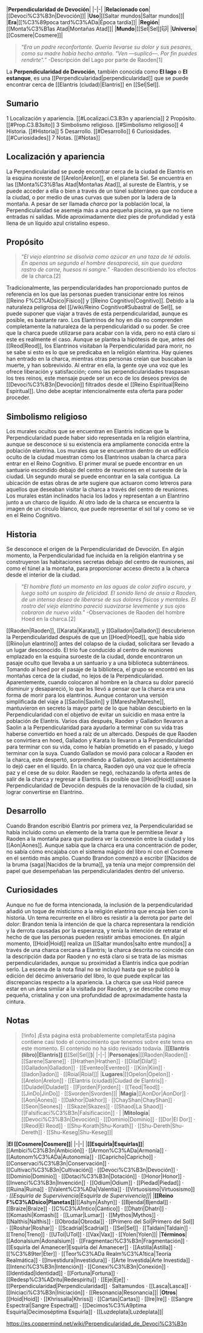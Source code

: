 

|**Perpendicularidad de Devoción**|
|-|-|
|**Relacionado con**|[[Devoci%C3%B3n\|Devoción]]|
|**Uso**|[[Saltar mundos\|Saltar mundos]]|
|**Era**|[[%C3%89poca tard%C3%ADa\|Época tardía]]|
|**Región**|[[Monta%C3%B1as Atad\|Montañas Atad]]|
|**Mundo**|[[Sel\|Sel]]🐱︎|
|**Universo**|[[Cosmere\|Cosmere]]|

>“*Era un padre reconfortante. Quería llevarse su dolor y sus pesares, como su madre había hecho antaño. "Ven —suplicó—. Por fin puedes rendirte".*”
\-Descripción del Lago por parte de Raoden[1]


La **Perpendicularidad de Devoción**, también conocida como **El lago** o **El estanque**, es una [[Perpendicularidad\|perpendicularidad]] que se puede encontrar cerca de [[Elantris (ciudad)\|Elantris]] en [[Sel\|Sel]].

## Sumario

1 Localización y apariencia. [[#Localizaci.C3.B3n y apariencia]] 
2 Propósito. [[#Prop.C3.B3sito]] 
3 Simbolismo religioso. [[#Simbolismo religioso]] 
4 Historia. [[#Historia]] 
5 Desarrollo. [[#Desarrollo]] 
6 Curiosidades. [[#Curiosidades]] 
7 Notas. [[#Notas]] 


## Localización y apariencia
La Perpendicularidad se puede encontrar cerca de la ciudad de Elantris en la esquina noreste de [[Arelon\|Arelon]], en el planeta Sel. Se encuentra en las [[Monta%C3%B1as Atad\|Montañas Atad]], al sureste de Elantris, y se puede acceder a ella o bien a través de un túnel subterráneo que conduce a la ciudad, o por medio de unas curvas que suben por la ladera de la montaña.
A pesar de ser llamada *charca* por la población local, la Perpendicularidad se asemeja más a una pequeña piscina, ya que no tiene entradas ni salidas. Mide aproximadamente diez pies de profundidad y está llena de un líquido azul cristalino espeso. 

## Propósito
>“*El viejo elantrino se disolvía como azúcar en una taza de té adolis. En apenas un segundo el hombre desapareció, sin que quedara rastro de carne, huesos ni sangre.*”
\-Raoden describiendo los efectos de la charca.[2]


Tradicionalmente, las perpendicularidades han proporcionado puntos de referencia en los que las personas pueden transicionar entre los reinos [[Reino F%C3%ADsico\|Físico]] y [[Reino Cognitivo\|Cognitivo]]. Debido a la naturaleza peligrosa del [[/wiki/Reino Cognitivo#Subastral de Sel]], se puede suponer que viajar a través de esta perpendicularidad, aunque es posible, es bastante raro.
Los Elantrinos de hoy en día no comprenden completamente la naturaleza de la perpendicularidad o su poder. Se cree que la charca puede utilizarse para acabar con la vida, pero no está claro si este es realmente el caso. Aunque se plantea la hipótesis de que, antes del [[Reod\|Reod]], los Elantrinos visitaban la Perpendicularidad para morir, no se sabe si esto es lo que se predicaba en la religión elantrina. Hay quienes han entrado en la charca, mientras otras personas creían que buscaban la muerte, y han sobrevivido. Al entrar en ella, la gente oye una voz que les ofrece liberación y satisfacción; como las perpendicularidades traspasan los tres reinos, este mensaje puede ser un eco de los deseos previos de [[Devoci%C3%B3n\|Devoción]] filtrados desde el [[Reino Espiritual\|Reino Espiritual]]. Uno debe aceptar intencionalmente esta oferta para poder proceder.

## Simbolismo religioso
Los murales ocultos que se encuentran en Elantris indican que la Perpendicularidad puede haber sido representada en la religión elantrina, aunque se desconoce si su existencia era ampliamente conocida entre la población elantrina. Los murales que se encuentran dentro de un edificio oculto de la ciudad muestran cómo los Elantrinos usaban la charca para entrar en el Reino Cognitivo.
El primer mural se puede encontrar en un santuario escondido debajo del centro de reuniones en el suroeste de la ciudad. Un segundo mural se puede encontrar en la sala contigua. La ubicación de estas obras de arte sugiere que actuaron como letreros para aquellos que deseaban visitar la charca a través del centro de reuniones. Los murales están inclinados hacia los lados y representan a un Elantrino junto a un charco de líquido. Al otro lado de la charca se encuentra la imagen de un círculo blanco, que puede representar el sol tal y como se ve en el Reino Cognitivo.

## Historia
Se desconoce el origen de la Perpendicularidad de Devoción.
En algún momento, la Perpendicularidad fue incluida en la religión elantrina y se construyeron las habitaciones secretas debajo del centro de reuniones, así como el túnel a la montaña, para proporcionar acceso directo a la charca desde el interior de la ciudad.

>“*El hombre flotó un momento en las aguas de color zafiro oscuro, y luego soltó un suspiro de felicidad. El sonido llenó de ansia a Raoden, de un intenso deseo de liberarse de sus dolores físicos y mentales. El rostro del viejo elantrino pareció suavizarse levemente y sus ojos cobraron de nuevo vida.*”
\-Observaciones de Raoden del hombre Hoed en la charca.[2]

[[Raoden\|Raoden]], [[Karata\|Karata]], y [[Galladon\|Galladon]] descubrieron la Perpendicularidad después de que un [[Hoed\|Hoed]], que había sido [[Riino\|un elantrino]] antes del colapso de la ciudad, solicitara ser llevado a un lugar desconocido. El trío fue conducido al centro de reuniones emplazado en la esquina suroeste de la ciudad, donde encontraron un pasaje oculto que llevaba a un santuario y a una biblioteca subterráneos. Tomando al hoed por el pasaje de la biblioteca, el grupo se encontró en las montañas cerca de la ciudad, no lejos de la Perpendicularidad. Aparentemente, cuando colocaron al hombre en la charca su dolor pareció disminuir y desapareció, lo que les llevó a pensar que la charca era una forma de morir para los elantrinos. Aunque contaron una versión simplificada del viaje a [[Saolin\|Saolin]] y [[Mareshe\|Mareshe]], mantuvieron en secreto la mayor parte de lo que habían descubierto en la Perpendicularidad con el objetivo de evitar un suicidio en masa entre la población de Elantris.
Varios días después, Raoden y Galladon llevaron a Saolin a la Perpendicularidad para ayudarlo a terminar con su vida tras haberse convertido en hoed a raíz de un altercado.
Después de que Raoden se convirtiera en hoed, Galladon y Karata lo llevaron a la Perpendicularidad para terminar con su vida, como le habían prometido en el pasado, y luego terminar con la suya. Cuando Galladon se movió para colocar a Raoden en la charca, este despertó, sorprendiendo a Galladon, quien accidentalmente lo dejó caer en el líquido. En la charca, Raoden oyó una voz que le ofrecía paz y el cese de su dolor. Raoden se negó, rechazando la oferta antes de salir de la charca y regresar a Elantris.
Es posible que [[Hoid\|Hoid]] usase la Perpendicularidad de Devoción después de la renovación de la ciudad, sin lograr convertirse en Elantrino.

## Desarrollo
Cuando Brandon escribió Elantris por primera vez, la Perpendicularidad se había incluido como un elemento de la trama que le permitiese llevar a Raoden a la montaña para que pudiera ver la conexión entre la ciudad y los [[Aon\|Aones]]. Aunque sabía que la charca era una concentración de poder, no sabía cómo encajaba con el sistema mágico del libro ni con el Cosmere en el sentido más amplio. Cuando Brandon comenzó a escribir [[Nacidos de la bruma (saga)\|Nacidos de la bruma]], ya tenía una mejor comprensión del papel que desempeñaban las perpendicularidades dentro del universo.

## Curiosidades
Aunque no fue de forma intencionada, la inclusión de la perpendicularidad añadió un toque de misticismo a la religión elantrina que encaja bien con la historia. 
Un tema recurrente en el libro es resistir a la derrota por parte del dolor: Brandon tenía la intención de que la charca representara la rendición y la derrota causadas por la esperanza, y tenía la intención de retratar el hecho de que las personas pueden resistir ambas emociones.
En algún momento, [[Hoid\|Hoid]] realiza un [[Saltar mundos\|salto entre mundos]] a través de una charca cercana a Elantris; la charca descrita no coincide con la descripción dada por Raoden y no está claro si se trata de las mismas perpendicularidades, aunque su proximidad a Elantris indica que podrían serlo. La escena de la nota final no se incluyó hasta que se publicó la edición del décimo aniversario del libro, lo que puede explicar las discrepancias respecto a la apariencia. La charca que usa Hoid parece estar en un área similar a la visitada por Raoden, y se describe como muy pequeña, cristalina y con una profundidad de aproximadamente hasta la cintura.
## Notas

> [!info] ¡Esta página está probablemente completa!Esta página contiene casi todo el conocimiento que tenemos sobre este tema en este momento.
El contenido no ha sido revisado todavía.
|**[[Elantris (libro)\|Elantris]] (**[[Sel\|Sel]]**)**|
|-|-|
|**Personajes**|[[Raoden\|Raoden]] · [[Sarene\|Sarene]] · [[Hrathen\|Hrathen]] · [[Dilaf\|Dilaf]] · [[Galladon\|Galladon]] · [[Eventeo\|Eventeo]] · [[Kiin\|Kiin]] · [[Iadon\|Iadon]] · [[Roial\|Roial]]|
|**Lugares**|[[Opelon\|Opelon]] · [[Arelon\|Arelon]] · [[Elantris (ciudad)\|Ciudad de Elantris]] · [[Duladel\|Duladel]] · [[Fjorden\|Fjorden]] · [[Teod\|Teod]] · [[JinDo\|JinDo]] · [[Svorden\|Svorden]]|
|**Magia**|[[AonDor\|AonDor]] · [[Aon\|Aones]] · [[Dakhor\|Dakhor]] · [[ChayShan\|ChayShan]] · [[Seon\|Seones]] · [[Skaze\|Skazes]] · [[Shaod\|La Shaod]] · [[Falsificaci%C3%B3n\|Falsificación]] · |
|**Mitología**|[[Devoci%C3%B3n\|Devoción]] · [[Dominio\|Dominio]] · [[Dor\|El Dor]] · [[Reod\|El Reod]] · [[Shu-Korath\|Shu-Korath]] · [[Shu-Dereth\|Shu-Dereth]] · [[Shu-Keseg\|Shu-Keseg]]|

|**El [[Cosmere\|Cosmere]]**|
|-|-|
|**[[Esquirla\|Esquirlas]]**|[[Ambici%C3%B3n\|Ambición]] · [[Armon%C3%ADa\|Armonía]] · [[Autonom%C3%ADa\|Autonomía]] · [[Capricho\|Capricho]] · [[Conservaci%C3%B3n\|Conservación]] · [[Cultivaci%C3%B3n\|Cultivación]] · [[Devoci%C3%B3n\|Devoción]] · [[Dominio\|Dominio]] · [[Dotaci%C3%B3n\|Dotación]] · [[Honor\|Honor]] · [[Invenci%C3%B3n\|Invención]] · [[Odium\|Odium]] · [[Piedad\|Piedad]] · [[Ruina\|Ruina]] · [[Valent%C3%ADa\|Valentía]] · [[Virtuosismo\|Virtuosismo]] · *[[Esquirla de Supervivencia\|Esquirla de Supervivencia]]*|
|**[[Reino F%C3%ADsico\|Planetas]]**|[[Ashyn\|Ashyn]] · [[Bjendal\|Bjendal]] · [[Braize\|Braize]] · [[C%C3%A1ntico\|Cántico]] · [[Dhatri\|Dhatri]] · [[Komashi\|Komashi]] · [[Lumar\|Lumar]] · [[Mythos\|Mythos]] · [[Nalthis\|Nalthis]] · [[Obrodai\|Obrodai]] · [[Primero del Sol\|Primero del Sol]] · [[Roshar\|Roshar]] · [[Scadrial\|Scadrial]] · [[Sel\|Sel]] · [[Taldain\|Taldain]] · [[Treno\|Treno]] · [[UTol\|UTol]] · [[Vax\|Vax]] · [[Yolen\|Yolen]]|
|**Términos**|[[Adonalsium\|Adonalsium]] · [[Fragmentaci%C3%B3n\|Fragmentación]] · [[Esquirla del Amanecer\|Esquirla del Amanecer]] · [[Astilla\|Astilla]] · [[%C3%89ter\|Éter]] · [[Teor%C3%ADa Realm%C3%A1tica\|Teoría Realmática]] · [[Investidura\|Investidura]] · [[Arte Investida\|Arte Investida]] · [[Intenci%C3%B3n\|Intención]] · [[Conexi%C3%B3n\|Conexión]] · [[Identidad\|Identidad]] · [[Fortuna\|Fortuna]] · [[Redesp%C3%ADritu\|Redespíritu]] · [[Eje\|Eje]] · [[Perpendicularidad\|Perpendicularidad]] · Saltamundos · [[Lasca\|Lasca]] · [[Iniciaci%C3%B3n\|Iniciación]] · [[Resonancia\|Resonancia]]|
|**Otros**|[[Hoid\|Hoid]] · [[Khrissalla\|Khriss]] · [[Cartas\|Cartas]] · [[Ire\|Ire]] · [[Sangre Espectral\|Sangre Espectral]] · [[Decimos%C3%A9ptima Esquirla\|Decimoséptima Esquirla]] · [[Luzdeplata\|Luzdeplata]]|



https://es.coppermind.net/wiki/Perpendicularidad_de_Devoci%C3%B3n